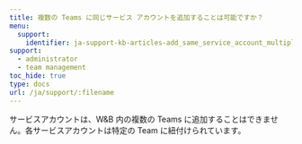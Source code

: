 ```yaml
---
title: 複数の Teams に同じサービス アカウントを追加することは可能ですか？
menu:
  support:
    identifier: ja-support-kb-articles-add_same_service_account_multiple_teams
support:
  - administrator
  - team management
toc_hide: true
type: docs
url: /ja/support/:filename
---
```

サービスアカウントは、W&B 内の複数の Teams に追加することはできません。各サービスアカウントは特定の Team に紐付けられています。